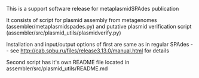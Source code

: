 This is a support software release for metaplasmidSPAdes publication

It consists of script for plasmid assembly from metagenomes  (assembler/metaplasmidspades.py) and putative plasmid verification script (assembler/src/plasmid_utils/plasmidverify.py)

Installation and input/output options of first are same as in regular SPAdes -- see http://cab.spbu.ru/files/release3.13.0/manual.html for details

Second script has it's own README file located in assembler/src/plasmid_utils/README.md
